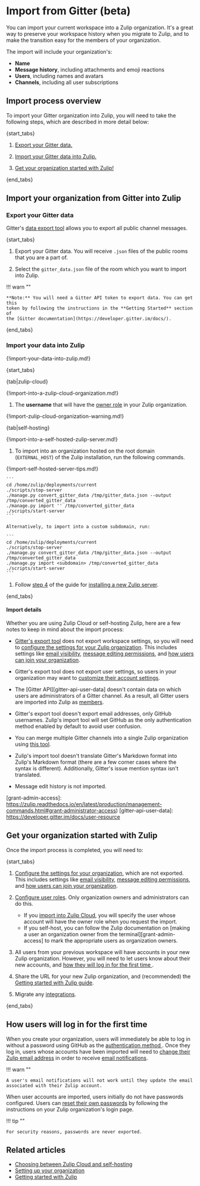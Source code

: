 # Import from Gitter (beta)

You can import your current workspace into a Zulip organization. It's a great way
to preserve your workspace history when you migrate to Zulip, and to
make the transition easy for the members of your organization.

The import will include your organization's:

* **Name**
* **Message history**, including attachments and emoji reactions
* **Users**, including names and avatars
* **Channels**, including all user subscriptions

## Import process overview

To import your Gitter organization into Zulip, you will need to take the
following steps, which are described in more detail below:

{start_tabs}

1. [Export your Gitter data.](#export-your-gitter-data)

1. [Import your Gitter data into Zulip.](#import-your-data-into-zulip)

1. [Get your organization started with Zulip!](#get-your-organization-started-with-zulip)

{end_tabs}

## Import your organization from Gitter into Zulip

### Export your Gitter data

Gitter's [data export tool](https://github.com/minrk/archive-gitter) allows you
to export all public channel messages.

{start_tabs}

1. Export your Gitter data. You will receive `.json` files of the public
   rooms that you are a part of.

1. Select the `gitter_data.json` file of the room which you want to
   import into Zulip.

!!! warn ""

    **Note:** You will need a Gitter API token to export data. You can get this
    token by following the instructions in the **Getting Started** section of
    the [Gitter documentation](https://developer.gitter.im/docs/).

{end_tabs}

### Import your data into Zulip

{!import-your-data-into-zulip.md!}

{start_tabs}

{tab|zulip-cloud}

{!import-into-a-zulip-cloud-organization.md!}

1. The **username** that will have the [owner role](/help/roles-and-permissions)
   in your Zulip organization.

{!import-zulip-cloud-organization-warning.md!}

{tab|self-hosting}

{!import-into-a-self-hosted-zulip-server.md!}

1. To import into an organization hosted on the root domain
   (`EXTERNAL_HOST`) of the Zulip installation, run the following
   commands.

{!import-self-hosted-server-tips.md!}

    ```
    cd /home/zulip/deployments/current
    ./scripts/stop-server
    ./manage.py convert_gitter_data /tmp/gitter_data.json --output /tmp/converted_gitter_data
    ./manage.py import '' /tmp/converted_gitter_data
    ./scripts/start-server
    ```

    Alternatively, to import into a custom subdomain, run:

    ```
    cd /home/zulip/deployments/current
    ./scripts/stop-server
    ./manage.py convert_gitter_data /tmp/gitter_data.json --output /tmp/converted_gitter_data
    ./manage.py import <subdomain> /tmp/converted_gitter_data
    ./scripts/start-server
    ```

1. Follow [step 4](https://zulip.readthedocs.io/en/stable/production/install.html#step-4-configure-and-use)
   of the guide for [installing a new Zulip
   server](https://zulip.readthedocs.io/en/stable/production/install.html).

{end_tabs}

#### Import details

Whether you are using Zulip Cloud or self-hosting Zulip, here are a few notes to
keep in mind about the import process:

- [Gitter's export tool](https://github.com/minrk/archive-gitter) does not export
  workspace settings, so you will need to [configure the settings for your Zulip
  organization](/help/customize-organization-settings). This includes settings
  like [email visibility](/help/restrict-visibility-of-email-addresses),
  [message editing permissions](/help/configure-message-editing-and-deletion),
  and [how users can join your organization](/help/restrict-account-creation).

- Gitter's export tool does not export user settings, so users in your organization
  may want to [customize their account settings](/help/getting-started-with-zulip).

- The [Gitter API][gitter-api-user-data] doesn't contain data on which users are
  administrators of a Gitter channel.  As a result, all Gitter users are imported
  into Zulip as [members](/help/roles-and-permissions).

- Gitter's export tool doesn't export email addresses, only GitHub usernames.
  Zulip's import tool will set GitHub as the only authentication method enabled
  by default to avoid user confusion.

- You can merge multiple Gitter channels into a single Zulip
  organization using [this
  tool](https://github.com/minrk/archive-gitter/pull/5).

- Zulip's import tool doesn't translate Gitter's Markdown format into Zulip's
  Markdown format (there are a few corner cases where the syntax is different).
  Additionally, Gitter's issue mention syntax isn't translated.

- Message edit history is not imported.

[grant-admin-access]: https://zulip.readthedocs.io/en/latest/production/management-commands.html#grant-administrator-access)
[gitter-api-user-data]: https://developer.gitter.im/docs/user-resource

## Get your organization started with Zulip

Once the import process is completed, you will need to:

{start_tabs}

1. [Configure the settings for your organization](/help/customize-organization-settings),
   which are not exported. This includes settings like [email
   visibility](/help/restrict-visibility-of-email-addresses), [message editing
   permissions](/help/configure-message-editing-and-deletion),
   and [how users can join your organization](/help/restrict-account-creation).

2. [Configure user roles](/help/change-a-users-role). Only organization owners
   and administrators can do this.
    * If you [import into Zulip Cloud](#import-your-data-into-zulip), you will
    specify the user whose account will have the owner role when you request the
    import.
    * If you self-host, you can follow the Zulip documentation on [making a user an
    organization owner from the terminal][grant-admin-access] to mark the appropriate
    users as organization owners.

3. All users from your previous workspace will have accounts in your new Zulip
   organization. However, you will need to let users know about their new
   accounts, and [how they will log in for the first time
   ](#how-users-will-log-in-for-the-first-time).

4. Share the URL for your new Zulip organization, and (recommended) the [Getting
   started with Zulip guide](/help/getting-started-with-zulip).

5. Migrate any [integrations](/integrations).

{end_tabs}

## How users will log in for the first time

When you create your organization, users will immediately be able to log in
without a password using GitHub as the [authentication method
](/help/configure-authentication-methods). Once they log
in, users whose accounts have been imported will need to [change their Zulip
email address](/help/change-your-email-address) in order to receive [email
notifications](/help/email-notifications).

!!! warn ""

    A user's email notifications will not work until they update the email
    associated with their Zulip account.

When user accounts are imported, users initially do not have passwords
configured. Users can [reset their own passwords](/help/change-your-password) by
following the instructions on your Zulip organization's login page.

!!! tip ""

    For security reasons, passwords are never exported.

## Related articles

* [Choosing between Zulip Cloud and self-hosting](/help/zulip-cloud-or-self-hosting)
* [Setting up your organization](/help/getting-your-organization-started-with-zulip)
* [Getting started with Zulip](/help/getting-started-with-zulip)
